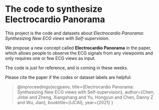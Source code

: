 # The code to synthesize Electrocardio Panorama

This project is the code and datasets about *Electrocardio Panorama: Synthesizing New ECG views with Self-supervision*.

We propose a new concept called **Electrocardio Panorama** in the paper, which allows people to observe the ECG signals from any viewpoints and only requires one or few ECG views as input.

The code is just for reference, and is coming in these weeks.

Please cite the paper if the codes or dataset labels are helpful:

>@inproceedings{ecgpano,
  title={Electrocardio Panorama: Synthesizing New ECG views with Self-supervision},
  author={Chen, Jintai and Zheng, Xiangshang and Yu, Hongyun and Chen, Danny Z and Wu, Jian},
  booktitle={IJCAI},
  year={2021}
}
